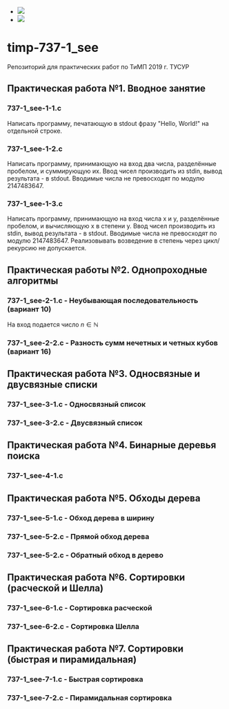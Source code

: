 - <img src="https://latex.codecogs.com/gif.latex?s=\text { sensor reading }  " /> 
- <img src="https://latex.codecogs.com/gif.latex?P(s | O_t )=\text { Probability of a sensor reading value when sleep onset is observed at a time bin } t " />

# **timp-737-1_see**
Репозиторий для практических работ по ТиМП 2019 г. ТУСУР

## **Практическая работа №1. Вводное занятие**

### **737-1_see-1-1.c**
Написать программу, печатающую в stdout фразу "Hello, World!" на отдельной строке.

### **737-1_see-1-2.c**
Написать программу, принимающую на вход два числа, разделённые пробелом, и суммирующую их. Ввод чисел производить из stdin, вывод результата - в stdout. Вводимые числа не превосходят по модулю 2147483647.

### **737-1_see-1-3.c**
Написать программу, принимающую на вход числа x и y, разделённые пробелом, и вычисляющую x в степени y. Ввод чисел производить из stdin, вывод результата - в stdout. Вводимые числа не превосходят по модулю 2147483647. Реализовывать возведение в степень через цикл/рекурсию не допускается.


## **Практическая работы №2. Однопроходные алгоритмы** 
### **737-1_see-2-1.c - Неубывающая последовательность (вариант 10)**
На вход подается число $n \in \mathbb{N}$
### **737-1_see-2-2.c - Разность сумм нечетных и четных кубов (вариант 16)**

## **Практическая работа №3. Односвязные и двусвязные списки**
### **737-1_see-3-1.c - Односвязный список**

### **737-1_see-3-2.c - Двусвязный список**

## **Практическая работа №4. Бинарные деревья поиска**
### **737-1_see-4-1.c**

## **Практическая работа №5. Обходы дерева**
### **737-1_see-5-1.c - Обход дерева в ширину**
### **737-1_see-5-2.c - Прямой обход дерева**
### **737-1_see-5-2.c - Обратный обход в дерево**

## **Практическая работа №6. Сортировки (расческой и Шелла)**
### **737-1_see-6-1.c - Сортировка расческой**
### **737-1_see-6-2.c - Сортировка Шелла**

## **Практическая работа №7. Сортировки (быстрая и пирамидальная)**
### **737-1_see-7-1.c - Быстрая сортировка**
### **737-1_see-7-2.c - Пирамидальная сортировка**